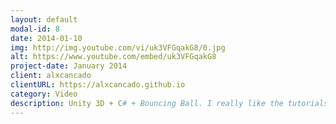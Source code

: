 ```yaml
---
layout: default
modal-id: 8
date: 2014-01-10
img: http://img.youtube.com/vi/uk3VFGqakG8/0.jpg
alt: https://www.youtube.com/embed/uk3VFGqakG8
project-date: January 2014
client: alxcancado
clientURL: https://alxcancado.github.io
category: Video
description: Unity 3D + C# + Bouncing Ball. I really like the tutorials from Carlos Yanez in the Tuts+ network. Here I converted his Corona (LUA) tutorial to Unity and added some special effects in the buttons ;) This game is really easy to learn and hard to master, just got score 15 ;) If you want to look at the original Corona SDK tutorial just follow <a href="http://code.tutsplus.com/tutorials/coronasdk-create-an-entertaining-bouncing-game--mobile-20564" target=_blank>here</a>.
---
```

